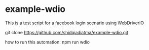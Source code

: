 # example-wdio
This is a test script for a facebook login scenario using WebDriverIO


git clone https://github.com/shidqiadiatma/example-wdio.git

how to run this automation: npm run wdio
